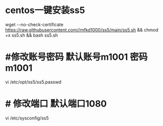 # centos一键安装ss5
wget --no-check-certificate https://raw.githubusercontent.com//mfkd1000/ss5/main/ss5.sh && chmod +x ss5.sh && bash ss5.sh


# #修改账号密码 默认账号m1001  密码m1001
vi /etc/opt/ss5/ss5.passwd
# # 修改端口 默认端口1080
vi /etc/sysconfig/ss5
